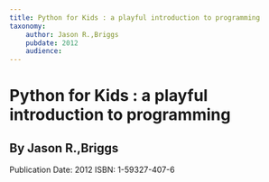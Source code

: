 ```yaml
---
title: Python for Kids : a playful introduction to programming
taxonomy:
	author: Jason R.,Briggs
	pubdate: 2012
	audience: 
---
```

# Python for Kids : a playful introduction to programming
## By Jason R.,Briggs


Publication Date: 2012
ISBN: 1-59327-407-6